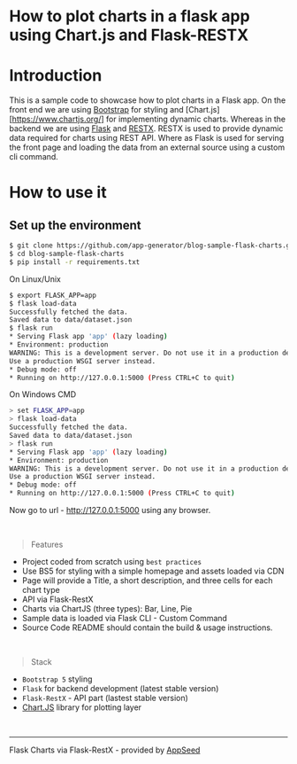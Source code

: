 # How to plot charts in a flask app using Chart.js and Flask-RESTX

# Introduction

This is a sample code to showcase how to  plot charts in a Flask app. On the front end we are using [Bootstrap](https://getbootstrap.com/) for styling and [Chart.js][https://www.chartjs.org/] for implementing dynamic charts. Whereas in the backend we are using [Flask](https://flask.palletsprojects.com/en/2.1.x/) and [RESTX](https://flask-restx.readthedocs.io/en/latest/). RESTX is used to provide dynamic data required for charts using REST API. Where as Flask is used for serving the front page and loading the data from an external source using a custom cli command.

# How to use it

## Set up the environment

```bash
$ git clone https://github.com/app-generator/blog-sample-flask-charts.git
$ cd blog-sample-flask-charts
$ pip install -r requirements.txt
```

On Linux/Unix

```bash
$ export FLASK_APP=app
$ flask load-data
Successfully fetched the data.
Saved data to data/dataset.json
$ flask run
* Serving Flask app 'app' (lazy loading)
* Environment: production
WARNING: This is a development server. Do not use it in a production deployment.
Use a production WSGI server instead.
* Debug mode: off
* Running on http://127.0.0.1:5000 (Press CTRL+C to quit)
```
On Windows CMD

```bash
> set FLASK_APP=app
> flask load-data
Successfully fetched the data.
Saved data to data/dataset.json
> flask run
* Serving Flask app 'app' (lazy loading)
* Environment: production
WARNING: This is a development server. Do not use it in a production deployment.
Use a production WSGI server instead.
* Debug mode: off
* Running on http://127.0.0.1:5000 (Press CTRL+C to quit)
 ```

Now go to url - http://127.0.0.1:5000 using any browser.

<br />




> Features

- Project coded from scratch using `best practices`
- Use BS5 for styling with a simple homepage and assets loaded via CDN
- Page will provide a Title, a short description, and three cells for each chart type
- API via Flask-RestX
- Charts via ChartJS (three types): Bar, Line, Pie
- Sample data is loaded via Flask CLI - Custom Command
- Source Code README should contain the build & usage instructions.

<br />

> Stack

- `Bootstrap 5` styling
- `Flask` for backend development (latest stable version)
- `Flask-RestX` - API part (lastest stable version)
- [Chart.JS](https://www.chartjs.org/) library for plotting layer

<br />

---
Flask Charts via Flask-RestX - provided by [AppSeed](https://appseed.us)
